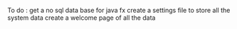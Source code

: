 To do :
get a  no sql data base for java fx 
create a settings file to store all the system data
create a welcome page of all the data